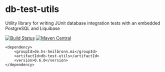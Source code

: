 # db-test-utils
Utility library for writing JUnit database integration tests with an embedded PostgreSQL and Liquibase

[![Build Status](https://travis-ci.org/hhund/db-test-utils.svg?branch=master)](https://travis-ci.org/hhund/db-test-utils)
[![Maven Central](https://maven-badges.herokuapp.com/maven-central/de.hs-heilbronn.mi/db-test-utils/badge.svg)](https://maven-badges.herokuapp.com/maven-central/de.hs-heilbronn.mi/db-test-utils)

```
<dependency>
    <groupId>de.hs-heilbronn.mi</groupId>
    <artifactId>db-test-utils</artifactId>
    <version>0.6.0</version>
</dependency>
```
